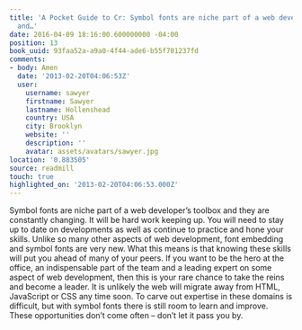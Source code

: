 ```yaml
---
title: 'A Pocket Guide to Cr: Symbol fonts are niche part of a web developer’s toolbox
  and…'
date: 2016-04-09 18:16:00.600000000 -04:00
position: 13
book_uuid: 93faa52a-a9a0-4f44-ade6-b55f701237fd
comments:
- body: Amen
  date: '2013-02-20T04:06:53Z'
  user:
    username: sawyer
    firstname: Sawyer
    lastname: Hollenshead
    country: USA
    city: Brooklyn
    website: ''
    description: ''
    avatar: assets/avatars/sawyer.jpg
location: '0.883505'
source: readmill
touch: true
highlighted_on: '2013-02-20T04:06:53.000Z'
---
```


Symbol fonts are niche part of a web developer’s toolbox and they are constantly changing. It will be hard work keeping up. You will need to stay up to date on developments as well as continue to practice and hone your skills. Unlike so many other aspects of web development, font embedding and symbol fonts are very new. What this means is that knowing these skills will put you ahead of many of your peers. If you want to be the hero at the office, an indispensable part of the team and a leading expert on some aspect of web development, then this is your rare chance to take the reins and become a leader. It is unlikely the web will migrate away from HTML, JavaScript or CSS any time soon. To carve out expertise in these domains is difficult, but with symbol fonts there is still room to learn and improve. These opportunities don’t come often – don’t let it pass you by.